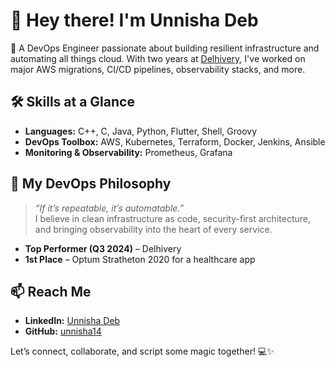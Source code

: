 # 👋 Hey there! I'm Unnisha Deb

🚀 A DevOps Engineer passionate about building resilient infrastructure and automating all things cloud. With two years at [Delhivery](https://www.delhivery.com/), I've worked on major AWS migrations, CI/CD pipelines, observability stacks, and more.

## 🛠️ Skills at a Glance

- **Languages:** C++, C, Java, Python, Flutter, Shell, Groovy
- **DevOps Toolbox:** AWS, Kubernetes, Terraform, Docker, Jenkins, Ansible
- **Monitoring & Observability:** Prometheus, Grafana

## 🧠 My DevOps Philosophy
> *“If it’s repeatable, it’s automatable.”*  
I believe in clean infrastructure as code, security-first architecture, and bringing observability into the heart of every service.

- **Top Performer (Q3 2024)** – Delhivery  
- **1st Place** – Optum Stratheton 2020 for a healthcare app

## 📫 Reach Me

- **LinkedIn:** [Unnisha Deb](https://www.linkedin.com/in/unnisha-deb-276761197/)
- **GitHub:** [unnisha14](https://github.com/unnisha14)

Let’s connect, collaborate, and script some magic together! 💻✨


<!---
unnisha14/unnisha14 is a ✨ special ✨ repository because its `README.md` (this file) appears on your GitHub profile.
You can click the Preview link to take a look at your changes.
--->
